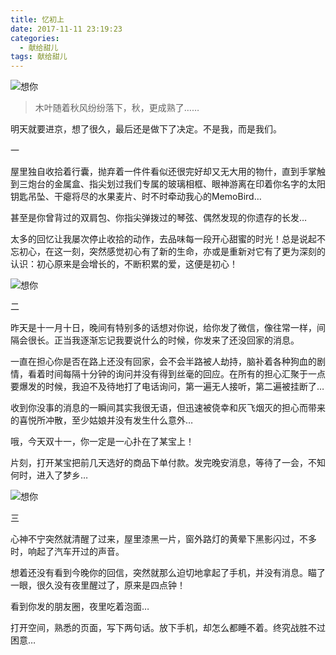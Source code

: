```yaml
---
title: 忆初上
date: 2017-11-11 23:19:23
categories:
  - 献给甜儿
tags: 献给甜儿
---
```


![想你](/imgs/1510413735735.jpg)

> 木叶随着秋风纷纷落下，秋，更成熟了……

明天就要进京，想了很久，最后还是做下了决定。不是我，而是我们。

一

屋里独自收拾着行囊，抛弃着一件件看似还很完好却又无大用的物什，直到手掌触到三炮台的金属盒、指尖划过我们专属的玻璃相框、眼神游离在印着你名字的太阳钥匙吊坠、干瘪将尽的水果麦片、时不时牵动我心的MemoBird…

甚至是你曾背过的双肩包、你指尖弹拨过的琴弦、偶然发现的你遗存的长发…

太多的回忆让我屡次停止收拾的动作，去品味每一段开心甜蜜的时光！总是说起不忘初心，在这一刻，突然感觉初心有了新的生命，亦或是重新对它有了更为深刻的认识：初心原来是会增长的，不断积累的爱，这便是初心！

![想你](/imgs/1510413747359.jpg)

二

昨天是十一月十日，晚间有特别多的话想对你说，给你发了微信，像往常一样，间隔会很长。正当我逐渐忘记我要说什么的时候，你发来了还没回家的消息。

一直在担心你是否在路上还没有回家，会不会半路被人劫持，脑补着各种狗血的剧情，看着时间每隔十分钟的询问并没有得到丝毫的回应。在所有的担心汇聚于一点要爆发的时候，我迫不及待地打了电话询问，第一遍无人接听，第二遍被挂断了…

收到你没事的消息的一瞬间其实我很无语，但迅速被侥幸和灰飞烟灭的担心而带来的喜悦所冲散，至少姑娘并没有发生什么意外…

哦，今天双十一，你一定是一心扑在了某宝上！

片刻，打开某宝把前几天选好的商品下单付款。发完晚安消息，等待了一会，不知何时，进入了梦乡…

![想你](/imgs/1510413859358.jpg)

三

心神不宁突然就清醒了过来，屋里漆黑一片，窗外路灯的黄晕下黑影闪过，不多时，响起了汽车开过的声音。

想着还没有看到今晚你的回信，突然就那么迫切地拿起了手机，并没有消息。瞄了一眼，很久没有夜里醒过了，原来是四点钟！

看到你发的朋友圈，夜里吃着泡面…

打开空间，熟悉的页面，写下两句话。放下手机，却怎么都睡不着。终究战胜不过困意…
